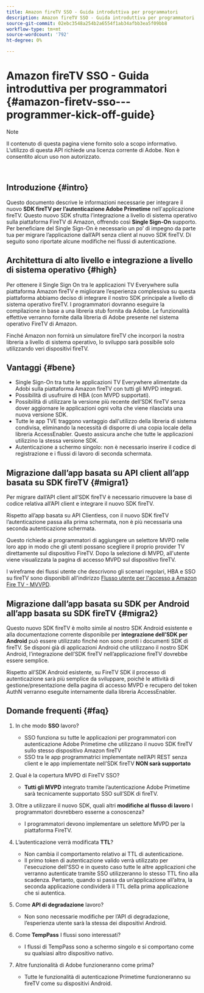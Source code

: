 ```yaml
---
title: Amazon fireTV SSO - Guida introduttiva per programmatori
description: Amazon fireTV SSO - Guida introduttiva per programmatori
source-git-commit: 02ebc3548a254b2a6554f1ab34afbb3ea5f09bb8
workflow-type: tm+mt
source-wordcount: '792'
ht-degree: 0%

---
```


# Amazon fireTV SSO - Guida introduttiva per programmatori {#amazon-firetv-sso---programmer-kick-off-guide}

>[!NOTE]
>
>Il contenuto di questa pagina viene fornito solo a scopo informativo. L’utilizzo di questa API richiede una licenza corrente di Adobe. Non è consentito alcun uso non autorizzato.

</br>

## Introduzione {#intro}

Questo documento descrive le informazioni necessarie per integrare il nuovo **SDK fireTV per l’autenticazione Adobe Primetime** nell&#39;applicazione fireTV. Questo nuovo SDK sfrutta l’integrazione a livello di sistema operativo sulla piattaforma FireTV di Amazon, offrendo così **Single Sign-On** supporto. Per beneficiare del Single Sign-On è necessario un po’ di impegno da parte tua per migrare l’applicazione dall’API senza client al nuovo SDK fireTV. Di seguito sono riportate alcune modifiche nei flussi di autenticazione.

## Architettura di alto livello e integrazione a livello di sistema operativo {#high}

Per ottenere il Single Sign On tra le applicazioni TV Everywhere sulla piattaforma Amazon fireTV e migliorare l’esperienza complessiva su questa piattaforma abbiamo deciso di integrare il nostro SDK principale a livello di sistema operativo fireTV. I programmatori dovranno eseguire la compilazione in base a una libreria stub fornita da Adobe. Le funzionalità effettive verranno fornite dalla libreria di Adobe presente nel sistema operativo FireTV di Amazon.

Finché Amazon non fornirà un simulatore fireTV che incorpori la nostra libreria a livello di sistema operativo, lo sviluppo sarà possibile solo utilizzando veri dispositivi fireTV.

## Vantaggi {#bene}

* Single Sign-On tra tutte le applicazioni TV Everywhere alimentate da Adobi sulla piattaforma Amazon fireTV con tutti gli MVPD integrati.
* Possibilità di usufruire di HBA (con MVPD supportati).
* Possibilità di utilizzare la versione più recente dell’SDK fireTV senza dover aggiornare le applicazioni ogni volta che viene rilasciata una nuova versione SDK.
* Tutte le app TVE traggono vantaggio dall&#39;utilizzo della libreria di sistema condivisa, eliminando la necessità di disporre di una copia locale della libreria AccessEnabler. Questo assicura anche che tutte le applicazioni utilizzino la stessa versione SDK.
* Autenticazione a schermo singolo: non è necessario inserire il codice di registrazione e i flussi di lavoro di seconda schermata.

## Migrazione dall’app basata su API client all’app basata su SDK fireTV {#migra1}

Per migrare dall’API client all’SDK fireTV è necessario rimuovere la base di codice relativa all’API client e integrare il nuovo SDK fireTV.

Rispetto all’app basata su API Clientless, con il nuovo SDK fireTV l’autenticazione passa alla prima schermata, non è più necessaria una seconda autenticazione schermata.

Questo richiede ai programmatori di aggiungere un selettore MVPD nelle loro app in modo che gli utenti possano scegliere il proprio provider TV direttamente sul dispositivo FireTV. Dopo la selezione di MVPD, all&#39;utente viene visualizzata la pagina di accesso MVPD sul dispositivo fireTV.

I wireframe dei flussi utente che descrivono gli scenari regolari, HBA e SSO su fireTV sono disponibili all&#39;indirizzo [Flusso utente per l&#39;accesso a Amazon Fire TV - MVVPD](https://xd.adobe.com/view/9058288e-4b67-43a1-9d5b-5f76ede6c51e/).

## Migrazione dall’app basata su SDK per Android all’app basata su SDK fireTV {#migra2}

Questo nuovo SDK fireTV è molto simile al nostro SDK Android esistente e alla documentazione corrente disponibile per **integrazione dell’SDK per Android** <!--http://tve.helpdocsonline.com/android-technical-overview-->può essere utilizzato finché non sono pronti i documenti SDK di fireTV. Se disponi già di applicazioni Android che utilizzano il nostro SDK Android, l’integrazione dell’SDK fireTV nell’applicazione fireTV dovrebbe essere semplice.

Rispetto all’SDK Android esistente, su FireTV SDK il processo di autenticazione sarà più semplice da sviluppare, poiché le attività di gestione/presentazione della pagina di accesso MVPD e recupero del token AuthN verranno eseguite internamente dalla libreria AccessEnabler.

## Domande frequenti {#faq}

1. In che modo **SSO** lavoro?

   * SSO funziona su tutte le applicazioni per programmatori con autenticazione Adobe Primetime che utilizzano il nuovo SDK fireTV sullo stesso dispositivo Amazon fireTV
   * SSO tra le app programmatrici implementate nell’API REST senza client e le app implementate nell’SDK fireTV **NON sarà supportato**

1. Qual è la copertura MVPD di FireTV SSO?

   * **Tutti gli MVPD** integrato tramite l’autenticazione Adobe Primetime sarà tecnicamente supportato SSO sull’SDK di fireTV.

1. Oltre a utilizzare il nuovo SDK, quali altri **modifiche al flusso di lavoro** I programmatori dovrebbero esserne a conoscenza?

   * I programmatori devono implementare un selettore MVPD per la piattaforma FireTV.

1. L’autenticazione verrà modificata **TTL**?

   * Non cambia il comportamento relativo ai TTL di autenticazione.
   * Il primo token di autenticazione valido verrà utilizzato per l&#39;esecuzione dell&#39;SSO e in questo caso tutte le altre applicazioni che verranno autenticate tramite SSO utilizzeranno lo stesso TTL fino alla scadenza. Pertanto, quando si passa da un’applicazione all’altra, la seconda applicazione condividerà il TTL della prima applicazione che si autentica.

1. Come **API di degradazione** lavoro?

   * Non sono necessarie modifiche per l’API di degradazione, l’esperienza utente sarà la stessa dei dispositivi Android.

1. Come **TempPass** I flussi sono interessati?

   * I flussi di TempPass sono a schermo singolo e si comportano come su qualsiasi altro dispositivo nativo.

1. Altre funzionalità di Adobe funzioneranno come prima?

   * Tutte le funzionalità di autenticazione Primetime funzioneranno su fireTV come su dispositivi Android.
